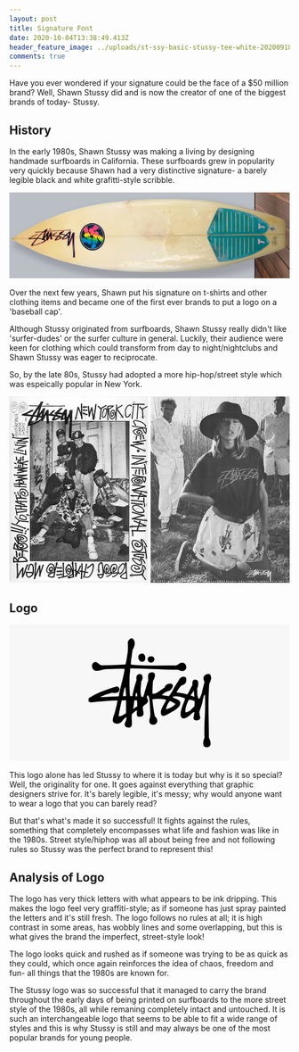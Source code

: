 ```yaml
---
layout: post
title: Signature Font
date: 2020-10-04T13:38:49.413Z
header_feature_image: ../uploads/st-ssy-basic-stussy-tee-white-20200918130140.jpg
comments: true
---
```

Have you ever wondered if your signature could be the face of a $50 million brand? Well, Shawn Stussy did and is now the creator of one of the biggest brands of today- Stussy.

## History

In the early 1980s, Shawn Stussy was making a living by designing handmade surfboards in California. These surfboards grew in popularity very quickly because Shawn had a very distinctive signature- a barely legible black and white grafitti-style scribble.

![Stussy Surfboard by Surfboardhoard.com](../uploads/stussy-1.jpg "Stussy Surfboard by Surfboardhoard.com")

Over the next few years, Shawn put his signature on t-shirts and other clothing items and became one of the first ever brands to put a logo on a 'baseball cap'. 

Although Stussy originated from surfboards, Shawn Stussy really didn't like 'surfer-dudes' or the surfer culture in general. Luckily, their audience were keen for clothing which could transform from day to night/nightclubs and Shawn Stussy was eager to reciprocate.

So, by the late 80s, Stussy had adopted a more hip-hop/street style which was espeically popular in New York. 

![Image by Goodhoodstore.com](../uploads/stussy_vintage_advert_double_2_v2.jpg "Image by Goodhoodstore.com")

## Logo 

![](../uploads/stussy-logo.png)

This logo alone has led Stussy to where it is today but why is it so special? Well, the originality for one. It goes against everything that graphic designers strive for. It's barely legible, it's messy; why would anyone want to wear a logo that you can barely read? 

But that's what's made it so successful! It fights against the rules, something that completely encompasses what life and fashion was like in the 1980s. Street style/hiphop was all about being free and not following rules so Stussy was the perfect brand to represent this!

## Analysis of Logo

The logo has very thick letters with what appears to be ink dripping. This makes the logo feel very graffiti-style; as if someone has just spray painted the letters and it's still fresh. The logo follows no rules at all; it is high contrast in some areas, has wobbly lines and some overlapping, but this is what gives the brand the imperfect, street-style look!

The logo looks quick and rushed as if someone was trying to be as quick as they could, which once again reinforces the idea of chaos, freedom and fun- all things that the 1980s are known for.

The Stussy logo was so successful that it managed to carry the brand throughout the early days of being printed on surfboards to the more street style of the 1980s, all while remaning completely intact and untouched. It is such an interchangeable logo that seems to be able to fit a wide range of styles and this is why Stussy is still and may always be one of the most popular brands for young people.